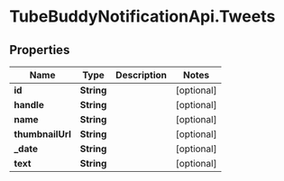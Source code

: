 # TubeBuddyNotificationApi.Tweets

## Properties
Name | Type | Description | Notes
------------ | ------------- | ------------- | -------------
**id** | **String** |  | [optional] 
**handle** | **String** |  | [optional] 
**name** | **String** |  | [optional] 
**thumbnailUrl** | **String** |  | [optional] 
**_date** | **String** |  | [optional] 
**text** | **String** |  | [optional] 


